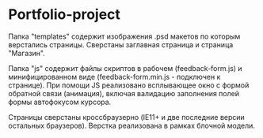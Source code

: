 # Portfolio-project
<p>Папка "templates" содержит изображения .psd макетов по которым верстались страницы. Сверстаны заглавная страница и страница "Магазин".</p>
<p>Папка "js" содержит файлы скриптов в рабочем (feedback-form.js) и минифицированном виде (feedback-form.min.js - подключен к странице). При помощи JS реализовано всплывающее окно с формой обратной связи (анимация), включая валидацию заполнения полей формы автофокусом курсора.</p>
<p>Страницы сверстаны кроссбраузерно (IE11+ и две последние версии остальных браузеров). Верстка реализована в рамках блочной модели.</p>
